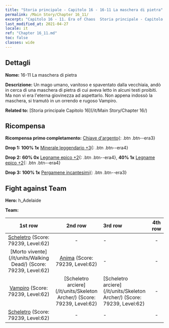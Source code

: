 ```yaml
---
title: "Storia principale - Capitolo 16 - 16-11 La maschera di pietra"
permalink: /Main Story/Chapter 16_11/
excerpt: "Capitolo 16 - 11. Era of Chaos  Storia principale - Capitolo 16_11. 16-11 La maschera di pietra"
last_modified_at: 2021-04-27
locale: it
ref: "Chapter 16_11.md"
toc: false
classes: wide
---
```


## Dettagli

 **Nome:** 16-11 La maschera di pietra

 **Descrizione:** Un mago umano, vanitoso e spaventato dalla vecchiaia, andò in cerca di una maschera di pietra di cui aveva letto in alcuni testi proibiti. Ma non vi era l'eterna giovinezza ad aspettarlo. Non appena indossò la maschera, si tramutò in un orrendo e rugoso Vampiro.

 **Related to:** [Storia principale Capitolo 16](/it/Main Story/Chapter 16/)

## Ricompensa

 **Ricompensa primo completamento:** [Chiave d'argento](/ItemsIT/con_693/){: .btn .btn--era3}

 **Drop 1:** **100% 1x** [Minerale leggendario +3](/ItemsIT/mat_54/){: .btn .btn--era4}

 **Drop 2:** **60% 0x** [Legname epico +2](/ItemsIT/mat_48/){: .btn .btn--era4}, **40% 1x** [Legname epico +2](/ItemsIT/mat_48/){: .btn .btn--era4}

 **Drop 3:** **100% 1x** [Pergamene incantesimi](/ItemsIT/con_694/){: .btn .btn--era3}


## Fight against Team
 **Hero:** h_Adelaide

 **Team:**


  | 1st row | 2nd row | 3rd row | 4th row |
  |:----:|:----:|:----|:----:|
  | [Scheletro](/it/units/Skeleton/) (Score: 79239, Level:62)  | - | - | - |
  | [Morto vivente](/it/units/Walking Dead/) (Score: 79239, Level:62)  | [Anima](/it/units/Wight/) (Score: 79239, Level:62)  | - | - |
  | [Vampiro](/it/units/Vampire/) (Score: 79239, Level:62)  | [Scheletro arciere](/it/units/Skeleton Archer/) (Score: 79239, Level:62)  | [Scheletro arciere](/it/units/Skeleton Archer/) (Score: 79239, Level:62)  | - |
  | [Scheletro](/it/units/Skeleton/) (Score: 79239, Level:62)  | - | - | - |


